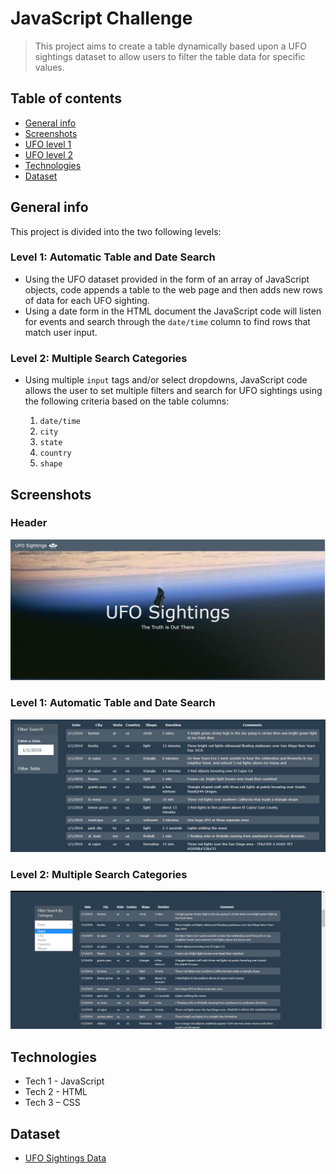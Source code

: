 # JavaScript Challenge

> This project aims to create a table dynamically based upon a UFO sightings dataset to allow users to filter the table data for specific values.

## Table of contents
* [General info](#General_info)
* [Screenshots](#Screenshots)
* [UFO level 1]( https://github.com/mcastl/javascript-challenge/tree/main/UFO-level-1)
* [UFO level 2]( https://github.com/mcastl/javascript-challenge/tree/main/UFO-level-2)
* [Technologies](#technologies)
* [Dataset](#Dataset)

## General info
This project is divided into the two following levels:

### Level 1: Automatic Table and Date Search
* Using the UFO dataset provided in the form of an array of JavaScript objects, code appends a table to the web page and then adds new rows of data for each UFO sighting.
* Using a date form in the HTML document the JavaScript code will listen for events and search through the `date/time` column to find rows that match user input.

### Level 2: Multiple Search Categories 
* Using multiple `input` tags and/or select dropdowns, JavaScript code allows the user to set multiple filters and search for UFO sightings using the following criteria based on the table columns:

  1. `date/time`
  2. `city`
  3. `state`
  4. `country`
  5. `shape`

## Screenshots
### Header
![](Level1.JPG)
### Level 1: Automatic Table and Date Search
![](Filter.JPG)
### Level 2: Multiple Search Categories 
![](Level2.png)

## Technologies
* Tech 1 - JavaScript
* Tech 2 - HTML
* Tech 3 – CSS	

## Dataset
* [UFO Sightings Data]( https://github.com/mcastl/javascript-challenge/blob/main/UFO-level-2/static/js/data.js)
